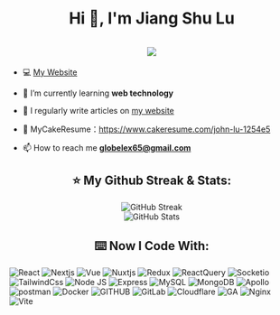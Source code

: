 <h1 align="center">Hi 👋, I'm Jiang Shu Lu <br><br> <img src="https://komarev.com/ghpvc/?username=jiangshuuu&style=for-the-badge"> </h1>

- 💻 [My Website](https://jiangshuuu.com/)

- 🌱 I’m currently learning **web technology**

- 📝 I regularly write articles on [my website](https://www.jiangshuuu.com/docs/intro/)

- 📓 MyCakeResume：https://www.cakeresume.com/john-lu-1254e5

- 📫 How to reach me **globelex65@gmail.com**

<h2 align="center">⭐️ My Github Streak & Stats:</h2>
<p align="center">
  <img alt="GitHub Streak" src="https://streak-stats.demolab.com/?user=JiangShuuu" />
  <br/>
  <img alt="GitHub Stats" src="https://github-readme-stats.vercel.app/api?username=JiangShuuu&show_icons=true&theme=tokyonight&hide=issues&hide_border=true" />
</p>

<h2 align="center">⌨️ Now I Code With:</h2>
 <p>
  <img alt="React" src="https://img.shields.io/badge/React-20232A?style=for-the-badge&logo=react&logoColor=61DAFB" />
  <img alt="Nextjs" src="https://img.shields.io/badge/next.js-000000?style=for-the-badge&logo=nextdotjs&logoColor=white" />
  <img alt="Vue" src="https://img.shields.io/badge/Vue.js-35495E?style=for-the-badge&logo=vuedotjs&logoColor=4FC08D" />
  <img alt="Nuxtjs" src="https://img.shields.io/badge/nuxt.js-00C58E?style=for-the-badge&logo=nuxtdotjs&logoColor=white" />
  <img alt="Redux" src="https://img.shields.io/badge/Redux-593D88?style=for-the-badge&logo=redux&logoColor=white" />
  <img alt="ReactQuery" src="https://img.shields.io/badge/React_Query-FF4154?style=for-the-badge&logo=React_Query&logoColor=white" />
  <img alt="Socketio" src="https://img.shields.io/badge/Socket.io-010101?&style=for-the-badge&logo=Socket.io&logoColor=white" />
  <img alt="TailwindCss" src="https://img.shields.io/badge/Tailwind_CSS-38B2AC?style=for-the-badge&logo=tailwind-css&logoColor=white" />
  <img alt="Node JS" src="https://img.shields.io/badge/Node.js-339933?style=for-the-badge&logo=nodedotjs&logoColor=white" />
  <img alt="Express" src="https://img.shields.io/badge/Express.js-000000?style=for-the-badge&logo=express&logoColor=white" />
  <img alt="MySQL" src="https://img.shields.io/badge/MySQL-005C84?style=for-the-badge&logo=mysql&logoColor=white" />
  <img alt="MongoDB" src="https://img.shields.io/badge/MongoDB-4EA94B?style=for-the-badge&logo=mongodb&logoColor=white" />
  <img alt="Apollo" src="https://img.shields.io/badge/Apollo%20GraphQL-311C87?&style=for-the-badge&logo=Apollo%20GraphQL&logoColor=white" />
  <img alt="postman" src="https://img.shields.io/badge/Postman-FF6C37?style=for-the-badge&logo=Postman&logoColor=white" />
  <img alt="Docker" src="https://img.shields.io/badge/Docker-2CA5E0?style=for-the-badge&logo=docker&logoColor=white" />
  <img alt="GITHUB" src="https://img.shields.io/badge/GitHub-100000?style=for-the-badge&logo=github&logoColor=white" />
  <img alt="GitLab" src="https://img.shields.io/badge/GitLab-330F63?style=for-the-badge&logo=gitlab&logoColor=white" />
  <img alt="Cloudflare" src="https://img.shields.io/badge/Cloudflare-F38020?style=for-the-badge&logo=Cloudflare&logoColor=white" />
  <img alt="GA" src="https://img.shields.io/badge/Google%20Analytics-E37400?style=for-the-badge&logo=google%20analytics&logoColor=white" />
  <img alt="Nginx" src="https://img.shields.io/badge/Nginx-009639?style=for-the-badge&logo=nginx&logoColor=white" />
  <img alt="Vite" src="https://img.shields.io/badge/Vite-B73BFE?style=for-the-badge&logo=vite&logoColor=FFD62E" />
</p>

<!--
https://github.com/WeiYun0912/WeiYun0912
- Shields.io：https://shields.io/
- Emoji：https://www.emojiall.com/zh-hant
- Simple Icons： https://github.com/simple-icons/simple-icons/tree/master
- Badges4 Readme：https://github.com/alexandresanlim/Badges4-README.md-Profile
- Github Profile Trophy：https://github.com/ryo-ma/github-profile-trophy
- Github Streak Stats：https://github.com/DenverCoder1/github-readme-streak-stats
- Github Stats：https://github.com/anuraghazra/github-readme-stats
- Blog Post Workflow：https://github.com/gautamkrishnar/blog-post-workflow
- Awesome Github Profile Readme：https://github.com/abhisheknaiidu/awesome-github-profile-readme
-->
